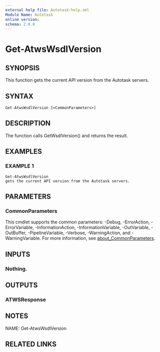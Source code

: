 ```yaml
---
external help file: Autotask-help.xml
Module Name: Autotask
online version:
schema: 2.0.0
---
```


# Get-AtwsWsdlVersion

## SYNOPSIS
This function gets the current API version from the Autotask servers.

## SYNTAX

```
Get-AtwsWsdlVersion [<CommonParameters>]
```

## DESCRIPTION
The function calls GetWsdlVersion() and returns the result.

## EXAMPLES

### EXAMPLE 1
```
Get-AtwsWsdlVersion
gets the current API version from the Autotask servers.
```

## PARAMETERS

### CommonParameters
This cmdlet supports the common parameters: -Debug, -ErrorAction, -ErrorVariable, -InformationAction, -InformationVariable, -OutVariable, -OutBuffer, -PipelineVariable, -Verbose, -WarningAction, and -WarningVariable. For more information, see [about_CommonParameters](http://go.microsoft.com/fwlink/?LinkID=113216).

## INPUTS

### Nothing.
## OUTPUTS

### ATWSResponse
## NOTES
NAME: Get-AtwsWsdlVersion

## RELATED LINKS
